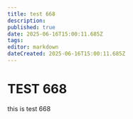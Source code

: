 ```yaml
---
title: test 668
description: 
published: true
date: 2025-06-16T15:00:11.685Z
tags: 
editor: markdown
dateCreated: 2025-06-16T15:00:11.685Z
---
```


# TEST 668
this is test 668
